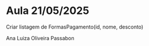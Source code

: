 # Aula 21/05/2025

Criar listagem de FormasPagamento(id, nome, desconto)

Ana Luiza Oliveira Passabon